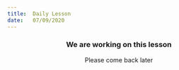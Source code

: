 ```yaml
---
title:  Daily Lesson
date:   07/09/2020
---
```


### <center>We are working on this lesson</center>
<center>Please come back later</center>